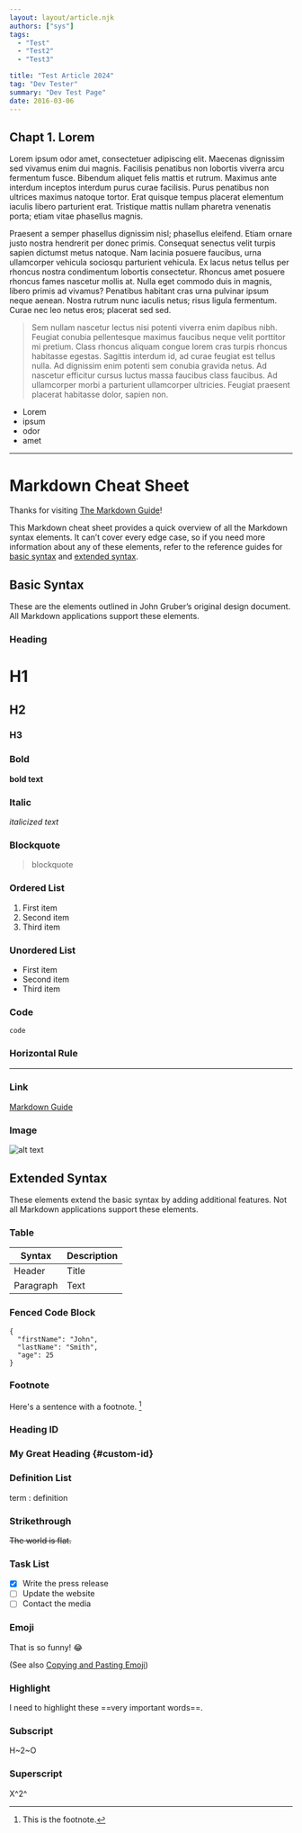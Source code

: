 ```yaml
---
layout: layout/article.njk
authors: ["sys"]
tags:
  - "Test"
  - "Test2"
  - "Test3"

title: "Test Article 2024"
tag: "Dev Tester"
summary: "Dev Test Page"
date: 2016-03-06
---
```


## Chapt 1. Lorem
Lorem ipsum odor amet, consectetuer adipiscing elit. Maecenas dignissim sed vivamus enim dui magnis. Facilisis penatibus non lobortis viverra arcu fermentum fusce. Bibendum aliquet felis mattis et rutrum. Maximus ante interdum inceptos interdum purus curae facilisis. Purus penatibus non ultrices maximus natoque tortor. Erat quisque tempus placerat elementum iaculis libero parturient erat. Tristique mattis nullam pharetra venenatis porta; etiam vitae phasellus magnis.

Praesent a semper phasellus dignissim nisl; phasellus eleifend. Etiam ornare justo nostra hendrerit per donec primis. Consequat senectus velit turpis sapien dictumst metus natoque. Nam lacinia posuere faucibus, urna ullamcorper vehicula sociosqu parturient vehicula. Ex lacus netus tellus per rhoncus nostra condimentum lobortis consectetur. Rhoncus amet posuere rhoncus fames nascetur mollis at. Nulla eget commodo duis in magnis, libero primis ad vivamus? Penatibus habitant cras urna pulvinar ipsum neque aenean. Nostra rutrum nunc iaculis netus; risus ligula fermentum. Curae nec leo netus eros; placerat sed sed.

> Sem nullam nascetur lectus nisi potenti viverra enim dapibus nibh. Feugiat conubia pellentesque maximus faucibus neque velit porttitor mi pretium. Class rhoncus aliquam congue lorem cras turpis rhoncus habitasse egestas. Sagittis interdum id, ad curae feugiat est tellus nulla. Ad dignissim enim potenti sem conubia gravida netus. Ad nascetur efficitur cursus luctus massa faucibus class faucibus. Ad ullamcorper morbi a parturient ullamcorper ultricies. Feugiat praesent placerat habitasse dolor, sapien non.

- Lorem
- ipsum
- odor
- amet

---

# Markdown Cheat Sheet

Thanks for visiting [The Markdown Guide](https://www.markdownguide.org)!

This Markdown cheat sheet provides a quick overview of all the Markdown syntax elements. It can’t cover every edge case, so if you need more information about any of these elements, refer to the reference guides for [basic syntax](https://www.markdownguide.org/basic-syntax/) and [extended syntax](https://www.markdownguide.org/extended-syntax/).

## Basic Syntax

These are the elements outlined in John Gruber’s original design document. All Markdown applications support these elements.

### Heading

# H1
## H2
### H3

### Bold

**bold text**

### Italic

*italicized text*

### Blockquote

> blockquote

### Ordered List

1. First item
2. Second item
3. Third item

### Unordered List

- First item
- Second item
- Third item

### Code

`code`

### Horizontal Rule

---

### Link

[Markdown Guide](https://www.markdownguide.org)

### Image

![alt text](https://www.markdownguide.org/assets/images/tux.png)

## Extended Syntax

These elements extend the basic syntax by adding additional features. Not all Markdown applications support these elements.

### Table

| Syntax | Description |
| ----------- | ----------- |
| Header | Title |
| Paragraph | Text |

### Fenced Code Block

```
{
  "firstName": "John",
  "lastName": "Smith",
  "age": 25
}
```

### Footnote

Here's a sentence with a footnote. [^1]

[^1]: This is the footnote.

### Heading ID

### My Great Heading {#custom-id}

### Definition List

term
: definition

### Strikethrough

~~The world is flat.~~

### Task List

- [x] Write the press release
- [ ] Update the website
- [ ] Contact the media

### Emoji

That is so funny! :joy:

(See also [Copying and Pasting Emoji](https://www.markdownguide.org/extended-syntax/#copying-and-pasting-emoji))

### Highlight

I need to highlight these ==very important words==.

### Subscript

H~2~O

### Superscript

X^2^
